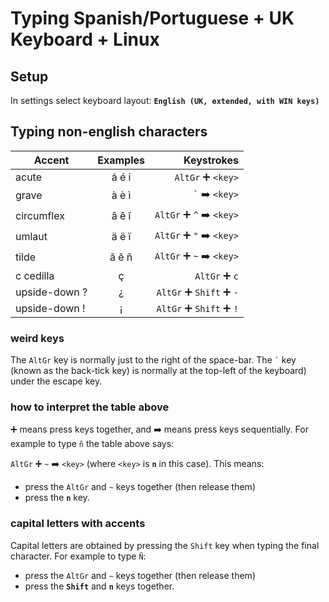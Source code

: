 # Typing Spanish/Portuguese + UK Keyboard + Linux

## Setup

In settings select keyboard layout: **`English (UK, extended, with WIN keys)`**

## Typing non-english characters

Accent        | Examples | Keystrokes
------------- |:--------:| ----------:
acute         | á é í    | `AltGr` :heavy_plus_sign: `<key>`
grave         | à è ì    | `` ` `` :arrow_right: `<key>`
circumflex    | â ê î    | `AltGr` :heavy_plus_sign: `^` :arrow_right: `<key>`
umlaut        | ä ë ï    | `AltGr` :heavy_plus_sign: `"` :arrow_right: `<key>`
tilde         | ã ẽ ñ    | `AltGr` :heavy_plus_sign: `~` :arrow_right: `<key>`
c cedilla     | ç        | `AltGr` :heavy_plus_sign: `c`
upside-down ? | ¿        | `AltGr` :heavy_plus_sign: `Shift` :heavy_plus_sign: `-`
upside-down ! | ¡        | `AltGr` :heavy_plus_sign: `Shift` :heavy_plus_sign: `!`

### weird keys

The `AltGr` key is normally just to the right of the space-bar. The `` ` `` key (known as the back-tick key) is normally at the top-left of the keyboard) under the escape key. 

### how to interpret the table above 

:heavy_plus_sign: means press keys together, and :arrow_right: means press keys sequentially. For example to type `ñ` the table above says:

`AltGr` :heavy_plus_sign: `~` :arrow_right: `<key>` (where `<key>` is **`n`** in this case). This means: 
- press the `AltGr` and `~` keys together (then release them)
- press the **`n`** key.

### capital letters with accents

Capital letters are obtained by pressing the `Shift` key when typing the final character. For example to type `Ñ`:
- press the `AltGr` and `~` keys together (then release them)
- press the **`Shift`** and **`n`** keys together.

